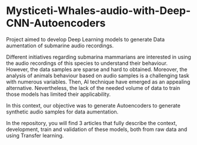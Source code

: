 # Mysticeti-Whales-audio-with-Deep-CNN-Autoencoders

Project aimed to develop Deep Learning models to generate Data aumentation of submarine audio recordings.

Different initiatives regarding submarina mammarians are interested in using the audio recordings of this species to understand their behaviour. However, the data samples are sparse and hard to obtained. Moreover, the analysis of animals behaviour based on audio samples is a challenging task with numerous variables. Then, AI technique have emerged as an appealing alternative. Nevertheless, the lack of the needed volume of data to train those models has limited their applicability.

In this context, our objective was to generate Autoencoders to generate synthetic audio samples for data aumentation.

In the repository, you will find 3 articles that fully describe the context, development, train and validation of these models, both from raw data and using Transfer learning.
